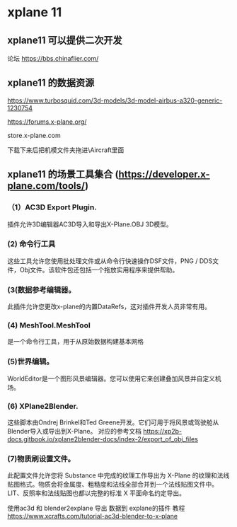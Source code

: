 
<!--
 * @Author: 王鹏
 * @Date: 2022-04-01 15:42:48
 * @LastEditTime: 2022-04-01 16:35:41
 * @LastEditors: Please set LastEditors
 * @Description: 打开koroFileHeader查看配置 进行设置: https://github.com/OBKoro1/koro1FileHeader/wiki/%E9%85%8D%E7%BD%AE
 * @FilePath: \LearningNote\模拟飞行系列.md
-->
# xplane 11 


## xplane11 可以提供二次开发

  论坛 https://bbs.chinaflier.com/

## xplane11 的数据资源


https://www.turbosquid.com/3d-models/3d-model-airbus-a320-generic-1230754

https://forums.x-plane.org/


store.x-plane.com


下载下来后把机模文件夹拖进\Aircraft里面


## xplane11 的场景工具集合 (https://developer.x-plane.com/tools/)


### （1）AC3D Export Plugin. 
插件允许3D编辑器AC3D导入和导出X-Plane.OBJ 3D模型。


###  (2) 命令行工具
这些工具允许您使用批处理文件或从命令行快速操作DSF文件，PNG / DDS文件，Obj文件。该软件包还包括一个拖放实用程序来提供帮助。

 ### (3(数据参考编辑器。
 此插件允许您更改x-plane的内置DataRefs，这对插件开发人员非常有用。

### (4) MeshTool.MeshTool 
是一个命令行工具，用于从原始数据构建基本网格

### (5)世界编辑。
WorldEditor是一个图形风景编辑器。您可以使用它来创建叠加风景并自定义机场。

### (6) XPlane2Blender.
这些脚本由Ondrej Brinkel和Ted Greene开发。它们可用于将风景或驾驶舱从Blender导入或导出到X-Plane。
对应的参考文档 https://xp2b-docs.gitbook.io/xplane2blender-docs/index-2/export_of_obj_files


### (7)物质刷设置文件。
此配置文件允许您将 Substance 中完成的纹理工作导出为 X-Plane 的纹理和法线贴图格式。物质会将金属度、粗糙度和法线全部合并到一个法线贴图文件中。LIT、反照率和法线贴图也都以完整的标准 X 平面命名约定导出。

使用ac3d 和 blender2explane 导出 数据到 explane的插件 教程 https://www.xcrafts.com/tutorial-ac3d-blender-to-x-plane 